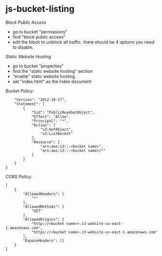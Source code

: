 # js-bucket-listing

_Block Public Access_

- go to bucket "permissions"
- find "block public access"
- edit the block to unblock all traffic. there should be 4 options you need to disable.

_Static Website Hosting_

- go to bucket "properties"
- find the "static website hosting" section
- "enable" static website hosting
- set "index.html" as the index document

_Bucket Policy:_

```{
    "Version": "2012-10-17",
    "Statement": [
        {
            "Sid": "PublicReadGetObject",
            "Effect": "Allow",
            "Principal": "*",
            "Action": [
                "s3:GetObject",
                "s3:ListBucket"
            ],
            "Resource": [
                "arn:aws:s3:::<bucket name>",
                "arn:aws:s3:::<bucket name>/*"
            ]
        }
    ]
}
```

_CORS Policy:_

```
[
    {
        "AllowedHeaders": [
            "*"
        ],
        "AllowedMethods": [
            "GET"
        ],
        "AllowedOrigins": [
            "http://<bucket name>>.s3-website-us-east-1.amazonaws.com",
            "https://<bucket name>.s3-website-us-east-1.amazonaws.com"
        ],
        "ExposeHeaders": []
    }
]
```
